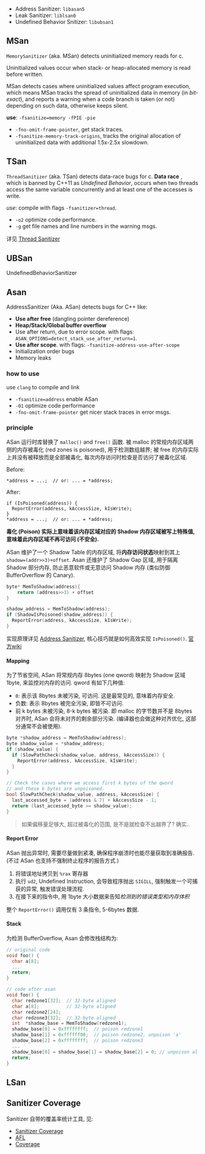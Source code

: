 - Address Sanitizer: `libasan5`
- Leak Sanitizer: `liblsan0`
- Undefined Behavior Snitizer: `libubsan1`

## MSan 

`MemorySanitizer` (aka. MSan) detects uninitialized memory reads for c.

Uninitialized values occur when stack- or heap-allocated memory is read before written. 

MSan detects cases where uninitialized values affect program execution, which means MSan tracks the spread of uninitialized data in memory (in *bit-exact*), and reports a warning when a code branch is taken (or not) depending on such data, otherwise keeps silent.

**use**: `-fsanitize=memory -fPIE -pie`
- `-fno-omit-frame-pointer`, get stack traces.
- `-fsanitize-memory-track-origins`, tracks the original allocation of uninitialized data with additional 1.5x-2.5x slowdown.

## TSan

`ThreadSanitizer` (aka. TSan) detects data-race bugs for c. **Data race** , which is banned by C++11 as *Undefined Behavior*,  occurs when two threads access the same variable concurrently and at least one of the accesses is write.

*use*: compile with flags `-fsanitizer=thread`.
- `-o2` optimize code performance.
- `-g` get file names and line numbers in the warning msgs.

详见 [Thread Sanitizer](Thread%20Sanitizer.md)

## UBSan

UndefinedBehaviorSanitizer

## Asan

AddressSanitizer (Aka. ASan) detects bugs for C++ like:
- **Use after free** (dangling pointer dereference)
- **Heap/Stack/Global buffer overflow**
- Use after return, due to error scope. with flags: `ASAN_OPTIONS=detect_stack_use_after_return=1`.
- **Use after scope**. with flags: `-fsanitize-address-use-after-scope`
- Initialization order bugs
- Memory leaks

### how to use

use `clang` to compile and link 
- `-fsanitize=address` enable ASan
- `-01` optimize code performance
- `-fno-omit-frame-pointer` get nicer stack traces in error msgs.

### principle

ASan 运行时库替换了 `malloc()` and `free()` 函数. 被 malloc 的常规内存区域两侧的内存被毒化 (red zones is poisoned), 用于检测数组越界; 被 free 的内存实际上并没有被释放而是全部被毒化, 每次内存访问时检查是否访问了被毒化区域.

Before:

```
*address = ...;  // or: ... = *address;
```

After:

```
if (IsPoisoned(address)) {
  ReportError(address, kAccessSize, kIsWrite);
}
*address = ...;  // or: ... = *address;
```

**毒化 (Poison) 实际上意味着该内存区域对应的 Shadow 内存区域被写上特殊值, 意味着此内存区域不再可访问 (不安全).**

ASan 维护了一个 Shadow Table 的内存区域, 将**内存访问状态**映射到其上 `shadow=(addr>>3)+offset`. Asan 还维护了 Shadow Gap 区域, 用于隔离 Shadow 部分内存, 防止恶意软件或无意访问 Shadow 内存 (类似防御 BufferOverflow 的 Canary).

```cpp
byte* MemToShadow(address){
	return (address>>3) + offset
}

shadow_address = MemToShadow(address);
if (ShadowIsPoisoned(shadow_address)) {
  ReportError(address, kAccessSize, kIsWrite);
}
```

实现原理详见 [Address Sanitizer](Address%20Sanitizer.md), 核心技巧就是如何高效实现 `IsPoisoned()`. [官方wiki](https://github.com/google/sanitizers/wiki/AddressSanitizerAlgorithm)

#### Mapping

为了节省空间, ASan 将常规内存 8bytes (one qword) 映射为 Shadow 区域 1byte, 来监控对内存的访问. qword 有如下几种值:
- `0`: 表示该 8bytes 未被污染, 可访问. 这是最常见的, 意味着内存安全.
- 负数: 表示 8bytes 被完全污染, 即皆不可访问.
- 前 k bytes 未被污染, 8-k bytes 被污染. 即 malloc 的字节数并不是 8bytes 对齐时, ASan 会将未对齐的剩余部分污染. (编译器也会做这种对齐优化, 这部分通常不会被使用).

```cpp
byte *shadow_address = MemToShadow(address);
byte shadow_value = *shadow_address;
if (shadow_value) {
  if (SlowPathCheck(shadow_value, address, kAccessSize)) {
    ReportError(address, kAccessSize, kIsWrite);
  }
}

// Check the cases where we access first k bytes of the qword
// and these k bytes are unpoisoned.
bool SlowPathCheck(shadow_value, address, kAccessSize) {
  last_accessed_byte = (address & 7) + kAccessSize - 1;
  return (last_accessed_byte >= shadow_value);
}
```
> 如果偏移量足够大, 超过被毒化的范围, 是不是就检查不出越界了? 确实..

#### Report Error

ASan 抛出异常时, 需要尽量做到紧凑, 确保程序崩溃时也能尽量获取到准确报告. (不过 ASan 也支持不强制终止程序的报告方式.)

1. 将错误地址拷贝到 `%rax` 寄存器
2. 执行 `ud2`, Undefined Instruction, 会导致程序抛出 `SIGILL`, 强制触发一个可捕获的异常, 触发错误处理流程.
3. 在接下来的指令中, 用 1byte 大小数据来告知*检测到的错误类型和内存体积*

整个 `ReportError()` 调用仅有 3 条指令, 5-6bytes 数据.

#### Stack

为检测 BufferOverflow, Asan 会修改栈结构为:

```cpp
// original code
void foo() {
  char a[8];
  ...
  return;
}
```

```cpp
// code after asan
void foo() {
  char redzone1[32];  // 32-byte aligned
  char a[8];          // 32-byte aligned
  char redzone2[24];
  char redzone3[32];  // 32-byte aligned
  int  *shadow_base = MemToShadow(redzone1);
  shadow_base[0] = 0xffffffff;  // poison redzone1
  shadow_base[1] = 0xffffff00;  // poison redzone2, unpoison 'a'
  shadow_base[2] = 0xffffffff;  // poison redzone3
  ...
  shadow_base[0] = shadow_base[1] = shadow_base[2] = 0; // unpoison all
  return;
}
```

## LSan

## Sanitizer Coverage

Sanitizer 自带的覆盖率统计工具, 见:
- [Sanitizer Coverage](Sanitizer%20Coverage.md)
- [AFL](AFL.md)
- [Coverage](Coverage.md)

